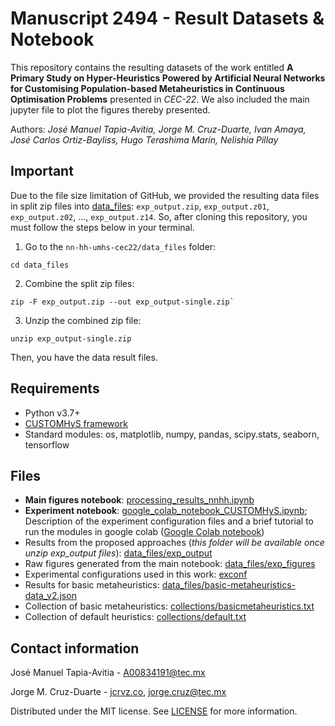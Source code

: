 # Manuscript 2494 - Result Datasets & Notebook

This repository contains the resulting datasets of the work entitled **A Primary Study on Hyper-Heuristics Powered by Artificial Neural Networks for Customising Population-based Metaheuristics in Continuous Optimisation Problems** presented in *CEC-22*. We also included the main jupyter file to plot the figures thereby presented.

Authors: _José Manuel Tapia-Avitia, Jorge M. Cruz-Duarte, Ivan Amaya, José Carlos Ortiz-Bayliss, Hugo Terashima Marín, Nelishia Pillay_

## Important

Due to the file size limitation of GitHub, we provided the resulting data files in split zip files into [data_files](./data_files): `exp_output.zip`, `exp_output.z01`, `exp_output.z02`, ..., `exp_output.z14`. So, after cloning this repository, you must follow the steps below in your terminal.
1. Go to the `nn-hh-umhs-cec22/data_files` folder:
```shell
cd data_files
```
2. Combine the split zip files:
```shell
zip -F exp_output.zip --out exp_output-single.zip`
```
3. Unzip the combined zip file:
```shell
unzip exp_output-single.zip
```
Then, you have the data result files.

## Requirements
- Python v3.7+
- [CUSTOMHyS framework](https://github.com/jcrvz/customhys.git)
- Standard modules: os, matplotlib, numpy, pandas, scipy.stats, seaborn, tensorflow

## Files
- **Main figures notebook**: [processing_results_nnhh.ipynb](./processing_results_nnhh.ipynb)
- **Experiment notebook**: [google_colab_notebook_CUSTOMHyS.ipynb](./google_colab_notebook_CUSTOMHyS.ipynb); Description of the experiment configuration files and a brief tutorial to run the modules in google colab ([Google Colab notebook](https://colab.research.google.com/drive/1NI7FM0XU3ldRrd9bcnLGgPFS7e0tmEZZ?usp=sharing))
- Results from the proposed approaches (_this folder will be available once unzip exp_output files_): [data_files/exp_output](./data_files/exp_output)
- Raw figures generated from the main notebook: [data_files/exp_figures](./data_files/exp_figures)
- Experimental configurations used in this work: [exconf](./exconf)
- Results for basic metaheuristics: [data_files/basic-metaheuristics-data_v2.json](./data_files/basic-metaheuristics-data_v2.json)
- Collection of basic metaheuristics: [collections/basicmetaheuristics.txt](./collections/basicmetaheuristics.txt)
- Collection of default heuristics: [collections/default.txt](./collections/default.txt)

## Contact information

José Manuel Tapia-Avitia - [A00834191@tec.mx](mailto:A00834191@tec.mx)

Jorge M. Cruz-Duarte - [jcrvz.co](https://jcrvz.co), [jorge.cruz@tec.mx](mailto:jorge.cruz@tec.mx)

Distributed under the MIT license. See [LICENSE](./LICENSE) for more information.

